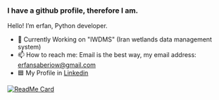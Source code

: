 ### I have a github profile, therefore I am.


Hello!
I’m erfan, Python developer.

- 🔭 Currently Working on "IWDMS" (Iran wetlands data management system)
- 📫 How to reach me: Email is the best way, my email address: erfansaberiow@gmail.com
- 🟦 My Profile in [Linkedin ](https://linkedin.com/in/erfansaberi/)

[![ReadMe Card](https://github-readme-stats.vercel.app/api?username=erfansaberi&show_icons=true)](https://github.com/erfansaberi)
